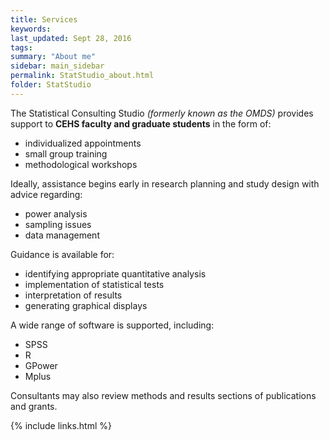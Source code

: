 ```yaml
---
title: Services
keywords: 
last_updated: Sept 28, 2016
tags: 
summary: "About me"
sidebar: main_sidebar
permalink: StatStudio_about.html
folder: StatStudio
---
```


The Statistical Consulting Studio *(formerly known as the OMDS)* provides support to **CEHS faculty and graduate students** in the form of:  

* individualized appointments
* small group training
* methodological workshops  

Ideally, assistance begins early in research planning and study design with advice regarding:

* power analysis 
* sampling issues
* data management  

Guidance is available for:

* identifying appropriate quantitative analysis 
* implementation of statistical tests 
* interpretation of results
* generating graphical displays  

A wide range of software is supported, including:

* SPSS 
* R  
* GPower
* Mplus  

Consultants may also review methods and results sections of publications and grants. 

{% include links.html %}
